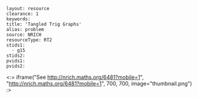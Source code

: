 ````
layout: resource
clearance: 1
keywords:
title: 'Tangled Trig Graphs'
alias: problem
source: NRICH
resourceType: RT2
stids1: 
  - g15
stids2:
pvids1:
pvids2:

````

<:= iframe("See http://nrich.maths.org/6481?mobile=1", "http://nrich.maths.org/6481?mobile=1", 700, 700, image="thumbnail.png") :>